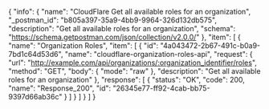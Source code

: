 {
  "info": {
    "name": "CloudFlare Get all available roles for an organization",
    "_postman_id": "b805a397-35a9-4bb9-9964-326d132db575",
    "description": "Get all available roles for an organization",
    "schema": "https://schema.getpostman.com/json/collection/v2.0.0/"
  },
  "item": [
    {
      "name": "Organization Roles",
      "item": [
        {
          "id": "4a043472-2b67-491c-b0a9-7bd1c64d53d6",
          "name": "cloudflare-organization-roles-api",
          "request": {
            "url": "http://example.com/api/organizations/:organization_identifier/roles",
            "method": "GET",
            "body": {
              "mode": "raw"
            },
            "description": "Get all available roles for an organization"
          },
          "response": [
            {
              "status": "OK",
              "code": 200,
              "name": "Response_200",
              "id": "26345e77-ff92-4cab-bb75-9397d66ab36c"
            }
          ]
        }
      ]
    }
  ]
}